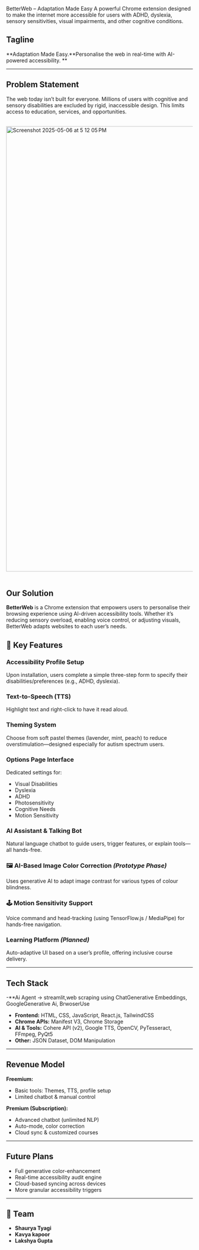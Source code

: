BetterWeb – Adaptation Made Easy
A powerful Chrome extension designed to make the internet more accessible for users with ADHD, dyslexia, sensory sensitivities, visual impairments, and other cognitive conditions.

##  Tagline
**Adaptation Made Easy.**Personalise the web in real-time with AI-powered accessibility. **

---

##  Problem Statement
The web today isn’t built for everyone. Millions of users with cognitive and sensory disabilities are excluded by rigid, inaccessible design. This limits access to education, services, and opportunities.


<br/>

  <img width="1201" alt="Screenshot 2025-05-06 at 5 12 05 PM" src="https://github.com/user-attachments/assets/89709e8c-378f-49b6-9052-30e2cc9f7022" />

<br/>
<br/>


##  Our Solution
**BetterWeb** is a Chrome extension that empowers users to personalise their browsing experience using AI-driven accessibility tools. Whether it’s reducing sensory overload, enabling voice control, or adjusting visuals, BetterWeb adapts websites to each user’s needs.



## 🌟 Key Features

###  Accessibility Profile Setup
Upon installation, users complete a simple three-step form to specify their disabilities/preferences (e.g., ADHD, dyslexia).

###  Text-to-Speech (TTS)
Highlight text and right-click to have it read aloud.

###  Theming System
Choose from soft pastel themes (lavender, mint, peach) to reduce overstimulation—designed especially for autism spectrum users.

###  Options Page Interface
Dedicated settings for:
- Visual Disabilities
- Dyslexia
- ADHD
- Photosensitivity
- Cognitive Needs
- Motion Sensitivity

###  AI Assistant & Talking Bot
Natural language chatbot to guide users, trigger features, or explain tools—all hands-free.



### 🖼️ AI-Based Image Color Correction *(Prototype Phase)*
Uses generative AI to adapt image contrast for various types of colour blindness.

### 🕹️ Motion Sensitivity Support
Voice command and head-tracking (using TensorFlow.js / MediaPipe) for hands-free navigation.

###  Learning Platform *(Planned)*
Auto-adaptive UI based on a user’s profile, offering inclusive course delivery.

---

##  Tech Stack
-**Ai Agent -> streamlit,web scraping using ChatGenerative Embeddings, GoogleGenerative Ai, BrwoserUse
- **Frontend:** HTML, CSS, JavaScript, React.js, TailwindCSS
- **Chrome APIs:** Manifest V3, Chrome Storage
- **AI & Tools:** Cohere API (v2), Google TTS, OpenCV, PyTesseract, FFmpeg, PyQt5
- **Other:** JSON Dataset, DOM Manipulation

---

##  Revenue Model

**Freemium:**
- Basic tools: Themes, TTS, profile setup
- Limited chatbot & manual control

**Premium (Subscription):**
- Advanced chatbot (unlimited NLP)
- Auto-mode, color correction
- Cloud sync & customized courses

---

##  Future Plans
- Full generative color-enhancement
- Real-time accessibility audit engine
- Cloud-based syncing across devices
- More granular accessibility triggers




---

## 👥 Team
- **Shaurya Tyagi**
- **Kavya kapoor**
- **Lakshya Gupta**


